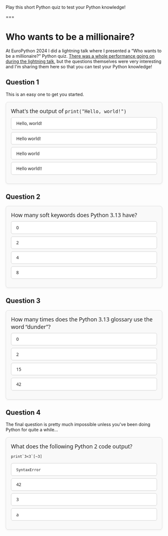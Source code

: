 Play this short Python quiz to test your Python knowledge!

===

<script>
document.addEventListener("DOMContentLoaded", () => {
  document.querySelectorAll('.quiz-question').forEach(q => {
    const correct = q.dataset.correct;
    const choices = q.querySelectorAll('li');
    const feedback = q.querySelector('.feedback');

    choices.forEach(choice => {
      choice.addEventListener('click', () => {
        if (q.classList.contains('answered')) return;

        const selected = choice.dataset.option;

        q.classList.add('answered');

        if (selected === correct) {
          choice.classList.add('correct');
          feedback.textContent = '✅ Correct!';
        } else {
          choice.classList.add('wrong');
          feedback.textContent = '❌ Wrong. Correct answer: ' +
            q.querySelector(`li[data-option="${correct}"]`).textContent;
          q.querySelector(`li[data-option="${correct}"]`).classList.add('correct');
        }
      });
    });
  });
});
</script>


<style>
.quiz-question {
  --bg: #f9f9f9;
  --fg: #222;
  --accent: var(--bl);
  --correct: var(--gr);
  --wrong: var(--re);

  background: var(--bg);
  color: var(--fg);
  border: 1px solid #ddd;
  border-radius: 8px;
  padding: 1rem;
  margin: 1rem 0;
  font-family: system-ui, sans-serif;
  box-shadow: 0 2px 6px rgba(0,0,0,0.05);
}

.quiz-question .question-text {
  font-size: 1.1rem;
  margin-bottom: 0.5rem;
}

.quiz-question ul.choices {
  list-style: none;
  padding: 0;
  margin: 0;
}

.quiz-question ul.choices li {
  background: white;
  border: 1px solid #ccc;
  border-radius: 6px;
  padding: 0.6rem 1rem;
  margin-bottom: 0.5rem;
  cursor: pointer;
  transition: background 0.3s, border 0.3s;
}

.quiz-question ul.choices li:hover {
  background: #eef7ff;
  border-color: var(--accent);
}

.quiz-question ul.choices li.correct {
  background: var(--correct);
  color: white;
  border-color: var(--correct);
}

.quiz-question ul.choices li.wrong {
  background: var(--wrong);
  color: white;
  border-color: var(--wrong);
}

.quiz-question .feedback {
  margin-top: 0.75rem;
  font-weight: bold;
  opacity: 0;
  transform: translateY(-10px);
  transition: opacity 0.4s ease, transform 0.4s ease;
}

.quiz-question.answered .feedback {
  opacity: 1;
  transform: translateY(0);
}
</style>


# Who wants to be a millionaire?

At EuroPython 2024 I did a lightning talk where I presented a “Who wants to be a millionaire?” Python quiz.
[There was a whole performance going on during the lightning talk](https://www.youtube.com/watch?v=6SckLDU_X6M), but the questions themselves were very interesting and I'm sharing them here so that you can test your Python knowledge!

## Question 1

This is an easy one to get you started.

<div class="quiz-question" data-correct="a">
  <div class="question-text">What's the output of <code>print("Hello, world!")</code></div>
  <ul class="choices">
    <li data-option="a">Hello, world!</li>
    <li data-option="b">Hello world!</li>
    <li data-option="c">Hello world</li>
    <li data-option="d">Hello world!!</li>
  </ul>
  <div class="feedback"></div>
</div>


## Question 2


<div class="quiz-question" data-correct="c">
  <div class="question-text">How many soft keywords does Python 3.13 have?</div>
  <ul class="choices">
    <li data-option="a">0</li>
    <li data-option="b">2</li>
    <li data-option="c">4</li>
    <li data-option="d">8</li>
  </ul>
  <div class="feedback"></div>
</div>


## Question 3

<div class="quiz-question" data-correct="a">
  <div class="question-text">How many times does the Python 3.13 glossary use the word “dunder”?</div>
  <ul class="choices">
    <li data-option="a">0</li>
    <li data-option="b">2</li>
    <li data-option="c">15</li>
    <li data-option="d">42</li>
  </ul>
  <div class="feedback"></div>
</div>


## Question 4

The final question is pretty much impossible unless you've been doing Python for quite a while...

<div class="quiz-question" data-correct="d">
  <div class="question-text">What does the following Python 2 code output?</div>
  <div><pre><code class="language-py hljs language-python">print`3&lt;3`[~3]</code></pre>
  <ul class="choices">
    <li data-option="a"><code>SyntaxError</code></li>
    <li data-option="b">42</li>
    <li data-option="c">3</li>
    <li data-option="d">a</li>
  </ul>
  <div class="feedback"></div>
</div>
